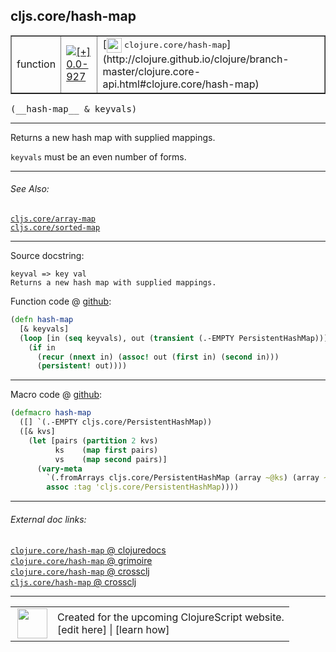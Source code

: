 ## cljs.core/hash-map



 <table border="1">
<tr>
<td>function</td>
<td><a href="https://github.com/cljsinfo/cljs-api-docs/tree/0.0-927"><img valign="middle" alt="[+] 0.0-927" title="Added in 0.0-927" src="https://img.shields.io/badge/+-0.0--927-lightgrey.svg"></a> </td>
<td>
[<img height="24px" valign="middle" src="http://i.imgur.com/1GjPKvB.png"> <samp>clojure.core/hash-map</samp>](http://clojure.github.io/clojure/branch-master/clojure.core-api.html#clojure.core/hash-map)
</td>
</tr>
</table>


 <samp>
(__hash-map__ & keyvals)<br>
</samp>

---

Returns a new hash map with supplied mappings.

`keyvals` must be an even number of forms.

---


###### See Also:

[`cljs.core/array-map`](cljs.core_array-map.md)<br>
[`cljs.core/sorted-map`](cljs.core_sorted-map.md)<br>

---


Source docstring:

```
keyval => key val
Returns a new hash map with supplied mappings.
```


Function code @ [github](https://github.com/clojure/clojurescript/blob/r2356/src/cljs/cljs/core.cljs#L6787-L6794):

```clj
(defn hash-map
  [& keyvals]
  (loop [in (seq keyvals), out (transient (.-EMPTY PersistentHashMap))]
    (if in
      (recur (nnext in) (assoc! out (first in) (second in)))
      (persistent! out))))
```

<!--
Repo - tag - source tree - lines:

 <pre>
clojurescript @ r2356
└── src
    └── cljs
        └── cljs
            └── <ins>[core.cljs:6787-6794](https://github.com/clojure/clojurescript/blob/r2356/src/cljs/cljs/core.cljs#L6787-L6794)</ins>
</pre>

-->

---

Macro code @ [github](https://github.com/clojure/clojurescript/blob/r2356/src/clj/cljs/core.clj#L1459-L1467):

```clj
(defmacro hash-map
  ([] `(.-EMPTY cljs.core/PersistentHashMap))
  ([& kvs]
    (let [pairs (partition 2 kvs)
          ks    (map first pairs)
          vs    (map second pairs)]
      (vary-meta
        `(.fromArrays cljs.core/PersistentHashMap (array ~@ks) (array ~@vs))
        assoc :tag 'cljs.core/PersistentHashMap))))
```

<!--
Repo - tag - source tree - lines:

 <pre>
clojurescript @ r2356
└── src
    └── clj
        └── cljs
            └── <ins>[core.clj:1459-1467](https://github.com/clojure/clojurescript/blob/r2356/src/clj/cljs/core.clj#L1459-L1467)</ins>
</pre>
-->

---


###### External doc links:

[`clojure.core/hash-map` @ clojuredocs](http://clojuredocs.org/clojure.core/hash-map)<br>
[`clojure.core/hash-map` @ grimoire](http://conj.io/store/v1/org.clojure/clojure/1.7.0-beta3/clj/clojure.core/hash-map/)<br>
[`clojure.core/hash-map` @ crossclj](http://crossclj.info/fun/clojure.core/hash-map.html)<br>
[`cljs.core/hash-map` @ crossclj](http://crossclj.info/fun/cljs.core.cljs/hash-map.html)<br>

---

 <table>
<tr><td>
<img valign="middle" align="right" width="48px" src="http://i.imgur.com/Hi20huC.png">
</td><td>
Created for the upcoming ClojureScript website.<br>
[edit here] | [learn how]
</td></tr></table>

[edit here]:https://github.com/cljsinfo/cljs-api-docs/blob/master/cljsdoc/cljs.core_hash-map.cljsdoc
[learn how]:https://github.com/cljsinfo/cljs-api-docs/wiki/cljsdoc-files

<!--

This information was too distracting to show to readers, but I'll leave it
commented here since it is helpful to:

- pretty-print the data used to generate this document
- and show how to retrieve that data



The API data for this symbol:

```clj
{:description "Returns a new hash map with supplied mappings.\n\n`keyvals` must be an even number of forms.",
 :ns "cljs.core",
 :name "hash-map",
 :signature ["[& keyvals]"],
 :history [["+" "0.0-927"]],
 :type "function",
 :related ["cljs.core/array-map" "cljs.core/sorted-map"],
 :full-name-encode "cljs.core_hash-map",
 :source {:code "(defn hash-map\n  [& keyvals]\n  (loop [in (seq keyvals), out (transient (.-EMPTY PersistentHashMap))]\n    (if in\n      (recur (nnext in) (assoc! out (first in) (second in)))\n      (persistent! out))))",
          :title "Function code",
          :repo "clojurescript",
          :tag "r2356",
          :filename "src/cljs/cljs/core.cljs",
          :lines [6787 6794]},
 :extra-sources [{:code "(defmacro hash-map\n  ([] `(.-EMPTY cljs.core/PersistentHashMap))\n  ([& kvs]\n    (let [pairs (partition 2 kvs)\n          ks    (map first pairs)\n          vs    (map second pairs)]\n      (vary-meta\n        `(.fromArrays cljs.core/PersistentHashMap (array ~@ks) (array ~@vs))\n        assoc :tag 'cljs.core/PersistentHashMap))))",
                  :title "Macro code",
                  :repo "clojurescript",
                  :tag "r2356",
                  :filename "src/clj/cljs/core.clj",
                  :lines [1459 1467]}],
 :full-name "cljs.core/hash-map",
 :clj-symbol "clojure.core/hash-map",
 :docstring "keyval => key val\nReturns a new hash map with supplied mappings."}

```

Retrieve the API data for this symbol:

```clj
;; from Clojure REPL
(require '[clojure.edn :as edn])
(-> (slurp "https://raw.githubusercontent.com/cljsinfo/cljs-api-docs/catalog/cljs-api.edn")
    (edn/read-string)
    (get-in [:symbols "cljs.core/hash-map"]))
```

-->

